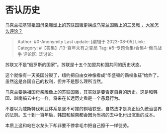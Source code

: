 # 否认历史
[乌克兰把基辅祖国母亲雕塑上的苏联国徽更换成乌克兰国徽上的三叉戟 ，大家怎么评论？](https://www.zhihu.com/question/612150483/answer/3150938136)

> Author: #0-Anonymity
> Last update: [编辑于 2023-08-05]
> Link:
> Category: #【答集】/13-百年未有之变局
> Tag: #5-专题合集/合集4-俄乌战争
> 评论区:
> 泛讨论:

苏联又不是“俄罗斯的国家”。苏联是十五个加盟共和国共同的历史状态。

这个就像有一天美国分裂了，纽约把自由女神像看成“华盛顿的霸权象征”给炸了。虽然这是各国自己的权利，但并不是那么理所当然。

乌克兰要换祖国母亲雕像上的苏联国徽，其实就是要否定自身的历史。这是和韩国、越南搞去中化一样，将来在长远历史看是一个愚蠢行为。

不要以为威斯特伐利亚体系是坚不可摧的铜墙铁壁，自然法才是真正恒久统治世界的法则。五十到一百年后，韩国和越南都会因为当初的去中化付出沉重的成本。

本质上这和站在水龙头下却非要不停拿毛巾把自己擦干一样徒劳。
